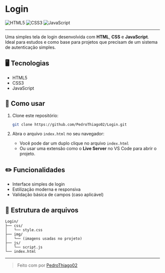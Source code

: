 # Login

![HTML5](https://img.shields.io/badge/HTML5-E34F26?style=for-the-badge&logo=html5&logoColor=white)
![CSS3](https://img.shields.io/badge/CSS3-1572B6?style=for-the-badge&logo=css3&logoColor=white)
![JavaScript](https://img.shields.io/badge/JavaScript-F7DF1E?style=for-the-badge&logo=javascript&logoColor=black)

---

Uma simples tela de login desenvolvida com **HTML**, **CSS** e **JavaScript**.  
Ideal para estudos e como base para projetos que precisam de um sistema de autenticação simples.

## 🖥️ Tecnologias

- HTML5
- CSS3
- JavaScript

## 🚀 Como usar

1. Clone este repositório:
   ```bash
   git clone https://github.com/PedroThiago02/Login.git
   ```

2. Abra o arquivo `index.html` no seu navegador:
   - Você pode dar um duplo clique no arquivo `index.html`
   - Ou usar uma extensão como o **Live Server** no VS Code para abrir o projeto.

## ✏️ Funcionalidades

- Interface simples de login
- Estilização moderna e responsiva
- Validação básica de campos (caso aplicável)

## 📂 Estrutura de arquivos

```
Login/
├── css/
│   └── style.css
├── img/
│   └── (imagens usadas no projeto)
├── js/
│   └── script.js
└── index.html
```

---

> Feito com por [PedroThiago02](https://github.com/PedroThiago02)
